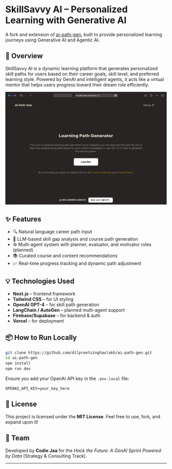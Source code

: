 
# SkillSavvy AI – Personalized Learning with Generative AI


A fork and extension of [ai-path-gen](https://github.com/JAAFIRST559/ai-path-gen), built to provide personalized learning journeys using Generative AI and Agentic AI.

## 🚀 Overview


SkillSavvy AI is a dynamic learning platform that generates personalized skill paths for users based on their career goals, skill level, and preferred learning style. Powered by GenAI and intelligent agents, it acts like a virtual mentor that helps users progress toward their dream role efficiently.

![SkillSavvy AI Preview](./Generator-modified.png)

## ✨ Features

- 🔍 Natural language career path input
- 🧠 LLM-based skill gap analysis and course path generation
- ⚙️ Multi-agent system with planner, evaluator, and motivator roles (planned)
- 📚 Curated course and content recommendations
- 📈 Real-time progress tracking and dynamic path adjustment

## 💡 Technologies Used

- **Next.js** – frontend framework
- **Tailwind CSS** – for UI styling
- **OpenAI GPT-4** – for skill path generation
- **LangChain / AutoGen** – planned multi-agent support
- **Firebase/Supabase** – for backend & auth
- **Vercel** – for deployment

## 📦 How to Run Locally

```bash
git clone https://github.com/dilpreetsinghaulakh/ai-path-gen.git
cd ai-path-gen
npm install
npm run dev
```

Ensure you add your OpenAI API key in the `.env.local` file:

```env
OPENAI_API_KEY=your_key_here
```

## 📄 License

This project is licensed under the **MIT License**. Feel free to use, fork, and expand upon it!

## 👥 Team

Developed by **Codie Jaa** for the _Hack the Future: A GenAI Sprint Powered by Data_ (Strategy & Consulting Track).

---

